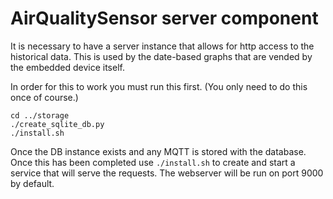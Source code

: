 
# AirQualitySensor server component

It is necessary to have a server instance that allows for http access to the historical data.  This is used by the date-based graphs that are vended by the embedded device itself.  

In order for this to work you must run this first.  (You only need to do this once of course.)

```
cd ../storage
./create_sqlite_db.py
./install.sh
```

Once the DB instance exists and any MQTT is stored with the database.  Once this has been completed use `./install.sh` to create and start a service that will serve the requests.  The webserver will be run on port 9000 by default.

